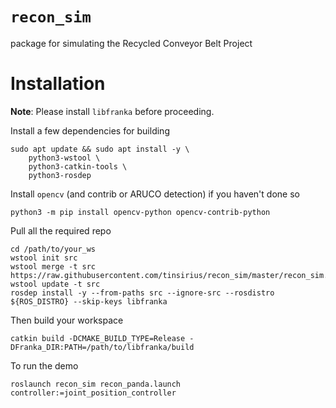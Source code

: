 # `recon_sim`
package for simulating the Recycled Conveyor Belt Project
# Installation
**Note**: Please install `libfranka` before proceeding.

Install a few dependencies for building
```
sudo apt update && sudo apt install -y \
	python3-wstool \
	python3-catkin-tools \
	python3-rosdep
```

Install `opencv` (and contrib or ARUCO detection) if you haven't done so
```
python3 -m pip install opencv-python opencv-contrib-python
```

Pull all the required repo
```
cd /path/to/your_ws
wstool init src
wstool merge -t src https://raw.githubusercontent.com/tinsirius/recon_sim/master/recon_sim.rosinstall
wstool update -t src
rosdep install -y --from-paths src --ignore-src --rosdistro ${ROS_DISTRO} --skip-keys libfranka
```

Then build your workspace

```
catkin build -DCMAKE_BUILD_TYPE=Release -DFranka_DIR:PATH=/path/to/libfranka/build
```

To run the demo
```
roslaunch recon_sim recon_panda.launch controller:=joint_position_controller
```
